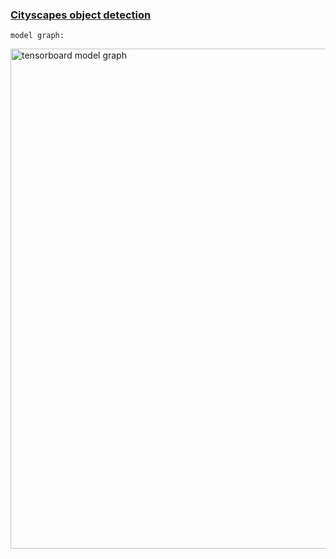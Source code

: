 ### [Cityscapes object detection](https://www.cityscapes-dataset.com/)


`model graph:`

<img src="TB_graph.PNG" alt="tensorboard model graph" width="800"/>
